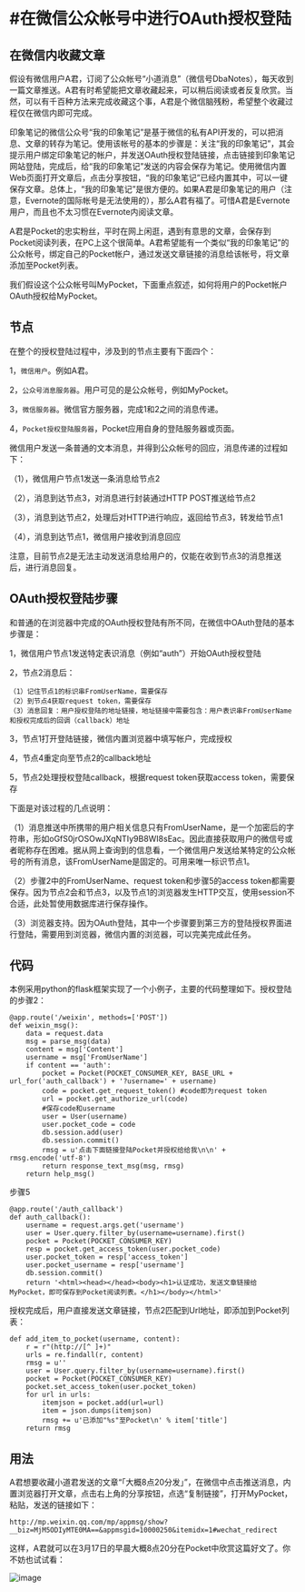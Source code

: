 #在微信公众帐号中进行OAuth授权登陆
======


## 在微信内收藏文章

假设有微信用户A君，订阅了公众帐号“小道消息”（微信号DbaNotes），每天收到一篇文章推送。A君有时希望能把文章收藏起来，可以稍后阅读或者反复欣赏。当然，可以有千百种方法来完成收藏这个事，A君是个微信脑残粉，希望整个收藏过程仅在微信内即可完成。

印象笔记的微信公众号“我的印象笔记”是基于微信的私有API开发的，可以把消息、文章的转存为笔记。使用该帐号的基本的步骤是：关注“我的印象笔记”，其会提示用户绑定印象笔记的帐户，并发送OAuth授权登陆链接，点击链接到印象笔记网站登陆，完成后，给“我的印象笔记”发送的内容会保存为笔记。使用微信内置Web页面打开文章后，点击分享按钮，“我的印象笔记”已经内置其中，可以一键保存文章。总体上，“我的印象笔记”是很方便的。如果A君是印象笔记的用户（注意，Evernote的国际帐号是无法使用的），那么A君有福了。可惜A君是Evernote用户，而且也不太习惯在Evernote内阅读文章。

A君是Pocket的忠实粉丝，平时在网上闲逛，遇到有意思的文章，会保存到Pocket阅读列表，在PC上这个很简单。A君希望能有一个类似“我的印象笔记”的公众帐号，绑定自己的Pocket帐户，通过发送文章链接的消息给该帐号，将文章添加至Pocket列表。

我们假设这个公众帐号叫MyPocket，下面重点叙述，如何将用户的Pocket帐户OAuth授权给MyPocket。


## 节点

在整个的授权登陆过程中，涉及到的节点主要有下面四个：

1，`微信用户`。例如A君。

2，`公众号消息服务器`。用户可见的是公众帐号，例如MyPocket。

3，`微信服务器`。微信官方服务器，完成1和2之间的消息传递。

4，`Pocket授权登陆服务器`，Pocket应用自身的登陆服务器或页面。

微信用户发送一条普通的文本消息，并得到公众帐号的回应，消息传递的过程如下：

（1），微信用户节点1发送一条消息给节点2

（2），消息到达节点3，对消息进行封装通过HTTP POST推送给节点2

（3），消息到达节点2，处理后对HTTP进行响应，返回给节点3，转发给节点1

（4），消息到达节点1，微信用户接收到消息回应

注意，目前节点2是无法主动发送消息给用户的，仅能在收到节点3的消息推送后，进行消息回复。


## OAuth授权登陆步骤

和普通的在浏览器中完成的OAuth授权登陆有所不同，在微信中OAuth登陆的基本步骤是：

1，微信用户节点1发送特定表识消息（例如“auth”）开始OAuth授权登陆

2，节点2消息后：

	（1）记住节点1的标识串FromUserName，需要保存
	（2）到节点4获取request token，需要保存
	（3）消息回复：用户授权登陆的地址链接，地址链接中需要包含：用户表识串FromUserName和授权完成后的回调（callback）地址
	
3，节点1打开登陆链接，微信内置浏览器中填写帐户，完成授权

4，节点4重定向至节点2的callback地址

5，节点2处理授权登陆callback，根据request token获取access token，需要保存

下面是对该过程的几点说明：

（1）消息推送中所携带的用户相关信息只有FromUserName，是一个加密后的字符串，形如oGfS0jrOSOwJXqNTIy9B8WI8sEac。因此直接获取用户的微信号或者昵称存在困难。据从网上查询到的信息看，一个微信用户发送给某特定的公众帐号的所有消息，该FromUserName是固定的。可用来唯一标识节点1。

（2）步骤2中的FromUserName、request token和步骤5的access token都需要保存。因为节点2会和节点3，以及节点1的浏览器发生HTTP交互，使用session不合适，此处暂使用数据库进行保存操作。

（3）浏览器支持。因为OAuth登陆，其中一个步骤要到第三方的登陆授权界面进行登陆，需要用到浏览器，微信内置的浏览器，可以完美完成此任务。

## 代码

本例采用python的flask框架实现了一个小例子，主要的代码整理如下。授权登陆的步骤2：

	@app.route('/weixin', methods=['POST'])
	def weixin_msg():
		data = request.data
		msg = parse_msg(data)
		content = msg['Content']
		username = msg['FromUserName']
		if content == 'auth':
			pocket = Pocket(POCKET_CONSUMER_KEY, BASE_URL + url_for('auth_callback') + '?username=' + username)
			code = pocket.get_request_token() #code即为request token
			url = pocket.get_authorize_url(code)
			#保存code和username
			user = User(username)
			user.pocket_code = code
			db.session.add(user)
			db.session.commit()
			rmsg = u'点击下面链接登陆Pocket并授权给给我\n\n' + rmsg.encode('utf-8')
    		return response_text_msg(msg, rmsg)
    	return help_msg()

步骤5

	@app.route('/auth_callback')
	def auth_callback():
		username = request.args.get('username')
		user = User.query.filter_by(username=username).first()
		pocket = Pocket(POCKET_CONSUMER_KEY)
		resp = pocket.get_access_token(user.pocket_code)
		user.pocket_token = resp['access_token']
		user.pocket_username = resp['username']
		db.session.commit()
		return '<html><head></head><body><h1>认证成功，发送文章链接给MyPocket，即可保存到Pocket阅读列表。</h1></body></html>'
		
授权完成后，用户直接发送文章链接，节点2匹配到Url地址，即添加到Pocket列表：

	def add_item_to_pocket(username, content):
		r = r"(http://[^ ]+)"
		urls = re.findall(r, content)
		rmsg = u''
		user = User.query.filter_by(username=username).first()
		pocket = Pocket(POCKET_CONSUMER_KEY)
		pocket.set_access_token(user.pocket_token)
		for url in urls:
			itemjson = pocket.add(url=url)
			item = json.dumps(itemjson)
			rmsg += u'已添加"%s"至Pocket\n' % item['title']
		return rmsg
       
## 用法

A君想要收藏小道君发送的文章“「大概8点20分发」”，在微信中点击推送消息，内置浏览器打开文章，点击右上角的分享按钮，点选“复制链接”，打开MyPocket，粘贴，发送的链接如下：

	http://mp.weixin.qq.com/mp/appmsg/show?__biz=MjM5ODIyMTE0MA==&appmsgid=10000250&itemidx=1#wechat_redirect
	
这样，A君就可以在3月17日的早晨大概8点20分在Pocket中欣赏这篇好文了。你不妨也试试看：

![image](http://url2pocket.sinaapp.com/static/img/qrcode_for_gh_7fce1bf79138_258.jpg)